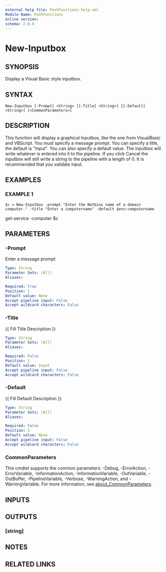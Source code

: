 ```yaml
---
external help file: PoshFunctions-help.xml
Module Name: PoshFunctions
online version:
schema: 2.0.0
---
```


# New-Inputbox

## SYNOPSIS
Display a Visual Basic style inputbox.

## SYNTAX

```
New-Inputbox [-Prompt] <String> [[-Title] <String>] [[-Default] <String>] [<CommonParameters>]
```

## DESCRIPTION
This function will display a graphical Inputbox, like the one from VisualBasic
and VBScript.
You must specify a message prompt.
You can specify a title, the
default is "Input".
You can also specify a default value.
The inputbox will write
whatever is entered into it to the pipeline.
If you click Cancel the inputbox
will still write a string to the pipeline with a length of 0.
It is recommended
that you validate input.

## EXAMPLES

### EXAMPLE 1
```
$c = New-Inputbox -prompt "Enter the Netbios name of a domain computer." -title "Enter a computername" -default $env:computername
```

get-service -computer $c

## PARAMETERS

### -Prompt
Enter a message prompt

```yaml
Type: String
Parameter Sets: (All)
Aliases:

Required: True
Position: 1
Default value: None
Accept pipeline input: False
Accept wildcard characters: False
```

### -Title
{{ Fill Title Description }}

```yaml
Type: String
Parameter Sets: (All)
Aliases:

Required: False
Position: 2
Default value: Input
Accept pipeline input: False
Accept wildcard characters: False
```

### -Default
{{ Fill Default Description }}

```yaml
Type: String
Parameter Sets: (All)
Aliases:

Required: False
Position: 3
Default value: None
Accept pipeline input: False
Accept wildcard characters: False
```

### CommonParameters
This cmdlet supports the common parameters: -Debug, -ErrorAction, -ErrorVariable, -InformationAction, -InformationVariable, -OutVariable, -OutBuffer, -PipelineVariable, -Verbose, -WarningAction, and -WarningVariable. For more information, see [about_CommonParameters](http://go.microsoft.com/fwlink/?LinkID=113216).

## INPUTS

## OUTPUTS

### [string]
## NOTES

## RELATED LINKS
